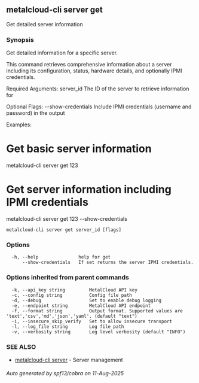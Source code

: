 ## metalcloud-cli server get

Get detailed server information

### Synopsis

Get detailed information for a specific server.

This command retrieves comprehensive information about a server including its configuration,
status, hardware details, and optionally IPMI credentials.

Required Arguments:
  server_id              The ID of the server to retrieve information for

Optional Flags:
  --show-credentials     Include IPMI credentials (username and password) in the output

Examples:
  # Get basic server information
  metalcloud-cli server get 123

  # Get server information including IPMI credentials
  metalcloud-cli server get 123 --show-credentials


```
metalcloud-cli server get server_id [flags]
```

### Options

```
  -h, --help               help for get
      --show-credentials   If set returns the server IPMI credentials.
```

### Options inherited from parent commands

```
  -k, --api_key string         MetalCloud API key
  -c, --config string          Config file path
  -d, --debug                  Set to enable debug logging
  -e, --endpoint string        MetalCloud API endpoint
  -f, --format string          Output format. Supported values are 'text','csv','md','json','yaml'. (default "text")
  -i, --insecure_skip_verify   Set to allow insecure transport
  -l, --log_file string        Log file path
  -v, --verbosity string       Log level verbosity (default "INFO")
```

### SEE ALSO

* [metalcloud-cli server](metalcloud-cli_server.md)	 - Server management

###### Auto generated by spf13/cobra on 11-Aug-2025
